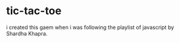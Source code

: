 # tic-tac-toe

i created this gaem when i was following the playlist of javascript by Shardha Khapra.
